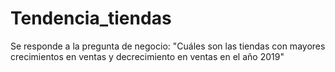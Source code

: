 # Tendencia_tiendas
Se responde a la pregunta de negocio: "Cuáles son las tiendas con mayores crecimientos en ventas y decrecimiento en ventas en el año 2019"
